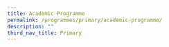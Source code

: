 ```yaml
---
title: Academic Programme
permalink: /programmes/primary/academic-programme/
description: ""
third_nav_title: Primary
---
```

